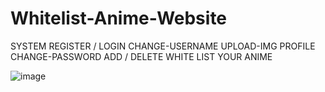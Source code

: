 # Whitelist-Anime-Website
SYSTEM
REGISTER / LOGIN 
CHANGE-USERNAME
UPLOAD-IMG PROFILE
CHANGE-PASSWORD
ADD / DELETE WHITE LIST YOUR  ANIME

![image](https://github.com/user-attachments/assets/ca3f2fb9-d4c3-434e-9591-a3d6ab9b5fd9)
